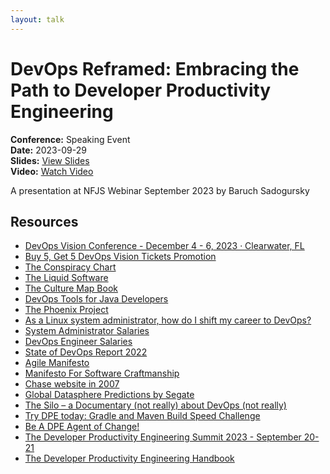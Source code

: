 ```yaml
---
layout: talk
---
```


# DevOps Reframed: Embracing the Path to Developer Productivity Engineering

**Conference:** Speaking Event  
**Date:** 2023-09-29  
**Slides:** [View Slides](https://drive.google.com/file/d/1emddgGzonlNNvlvIjQ-JXTMPU7OcMNS4/view)  
**Video:** [Watch Video](https://www.youtube.com/watch?v=uTEL8Ff1Zvk)  

A presentation at NFJS Webinar September 2023  by 
                    Baruch Sadogursky

## Resources

- [DevOps Vision Conference -  December 4 - 6, 2023 · Clearwater, FL](https://devopsvision.io)
- [Buy 5, Get 5 DevOps Vision Tickets Promotion](https://jbaru.ch/b5g5)
- [The Conspiracy Chart](https://twitter.com/abbieasr/status/1462953203067240450)
- [The Liquid Software](https://amzn.to/3Nvx4ir)
- [The Culture Map Book](https://amzn.to/3IBF6TT)
- [DevOps Tools for Java Developers](https://amzn.to/3Ny2xAB)
- [The Phoenix Project](https://itrevolution.com/product/the-phoenix-project/)
- [As a Linux system administrator, how do I shift my career to DevOps?](https://www.quora.com/As-a-Linux-system-administrator-how-do-I-shift-my-career-to-DevOps/answer/Disha-Rathod-10?no_redirect=1)
- [System Administrator Salaries](https://www.ziprecruiter.com/Salaries/System-Administrator-Salary)
- [DevOps Engineer Salaries](https://www.ziprecruiter.com/Salaries/Devops-Engineer-Salary)
- [State of DevOps Report 2022](https://cloud.google.com/devops/state-of-devops/)
- [Agile Manifesto](https://agilemanifesto.org/)
- [Manifesto For Software Craftmanship](https://manifesto.softwarecraftsmanship.org/)
- [Chase website in 2007](https://web.archive.org/web/20070708221025/http://www.chase.com/)
- [Global Datasphere Predictions by Segate](https://www.seagate.com/files/www-content/our-story/trends/files/idc-seagate-dataage-whitepaper.pdf)
- [The Silo – a Documentary (not really) about DevOps (not really)](https://tv.apple.com/us/show/silo/umc.cmc.3yksgc857px0k0rqe5zd4jice)
- [Try DPE today: Gradle and Maven Build Speed Challenge](https://gradle.com/gradle-and-maven-build-speed-challenge/)
- [Be A DPE Agent of Change!](https://gradle.influitive.com/join/00010)
- [The Developer Productivity Engineering Summit 2023 - September 20-21](https://dpesummit.com/)
- [The Developer Productivity Engineering Handbook](https://gradle.com/developer-productivity-engineering/handbook/)

<!-- Source: https://speaking.jbaru.ch/Fyul9t/devops-reframed-embracing-the-path-to-developer-productivity-engineering -->
